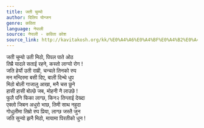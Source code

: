 ```yaml
---
title: जती चुम्यो
author: दिलिप योन्जन
genre: कविता
language: नेपाली
source: नेपाली - कविता कोश
source_link: http://kavitakosh.org/kk/%E0%A4%A6%E0%A4%BF%E0%A4%B2%E0%A4%BF%E0%A4%AA_%E0%A4%AF%E0%A5%8B%E0%A4%A8%E0%A5%8D%E0%A4%9C%E0%A4%A8
---
```


जती चुम्यो उती मिठो, पिपल पाते ओठ  
तिम्रै यादले सताई रहने, कस्तो लाग्यो रोग !  
जति हेर्यो उती राम्री, चन्चले तिनको रुप  
मन मन्दिरमा बसी दिए, बाली दिन्थे धुप  
मिठो बोली गाजालु आखा, मनै चस छुने  
हासी हासी बोल्छे जब, मोहनी नै लाउछे !  
फुलै पनि फिका लाग्छ, किन२ तिन्लाई देख्दा  
एक्लो जिबन अधुरो भाछ, तिमी साथ नहुदा  
गोधुलीमा तिम्रो रुप प्रिया, लाग्छ जस्तै जुन  
जति सुन्यो झनै मिठो, मायामा पिरतीको धुन !
